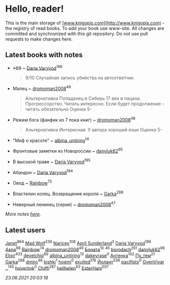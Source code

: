 # Hello, reader!
This is the main storage of [www.knigopis.com](http://www.knigopis.com) - the registry of read books.
To add your book use www-site. All changes are committed and synchronized with this git repository.
Do not use pull requests to make changes here.


## Latest books with notes
* *69 ~ [Daria Varyvod](users/829/829893410524253-facebook)<sup>196</sup>
    > 9/10 Случайная запись убийства на автоответчик.

* Малец ~ [dromoman2008](users/444/44461886-yandex)<sup>49</sup>
    > Альтернативка
    > Попаданец в Сибирь 17 век в пацана. Прогрессорство. Читать интересно. Если будет продолжение - читать обязательно
    > Оценка 5-

* Режим бога (фанфик из 7 пока книг) ~ [dromoman2008](users/444/44461886-yandex)<sup>48</sup>
    > Альтернативка
    > Интересная. У автора хороший язык
    > Оценка 5-

* "Миф о красоте" ~ [albina_untiring](users/257/2579695-vkontakte)<sup>14</sup>

* Фронтовые заметки из Новороссии ~ [danyluk62](users/374/374149854-vkontakte)<sup>95</sup>

* В высокой траве ~ [Daria Varyvod](users/829/829893410524253-facebook)<sup>195</sup>

* Абандон ~ [Daria Varyvod](users/829/829893410524253-facebook)<sup>194</sup>

* Овод ~ [Rainbow](users/109/109787328219839805802-google)<sup>73</sup>

* Властелин колец. Возвращение короля ~ [Garka](users/115/115753719718250012620-google)<sup>288</sup>

* Неверный ленинец (серия) ~ [dromoman2008](users/444/44461886-yandex)<sup>47</sup>


_More notes [here](latest_books_with_notes.md)._


## Latest users
[Janet](users/108/108113656204404967440-google)<sup>864</sup> 
[Mad Wolf](users/947/94738840-vkontakte)<sup>239</sup> 
[Naricev](users/107/107090515204537133928-google)<sup>108</sup> 
[April Sunderland](users/172/172060772-vkontakte)<sup>3</sup> 
[Daria Varyvod](users/829/829893410524253-facebook)<sup>196</sup> 
[4apa](users/117/117392596378069249667-google)<sup>98</sup> 
[Rainbow](users/109/109787328219839805802-google)<sup>74</sup> 
[dromoman2008](users/444/44461886-yandex)<sup>49</sup> 
[Боната](users/132/1326779400711265-facebook)<sup>10</sup> 
[](users/153/1537586159620888-facebook)<sup>46</sup> 
[borodach](users/157/15706320-vkontakte)<sup>261</sup> 
[danyluk62](users/374/374149854-vkontakte)<sup>96</sup> 
[Elixir](users/115/115826717712507836033-google)<sup>433</sup> 
[develchip](users/852/85203415-vkontakte)<sup>69</sup> 
[albina_untiring](users/257/2579695-vkontakte)<sup>13</sup> 
[dakeyrase](users/642/64253628-yandex)<sup>0</sup> 
[Антенка](users/118/118158645037334943900-google)<sup>102</sup> 
[Пу_тем](users/344/3448154788585127-facebook)<sup>21</sup> 
[Garka](users/115/115753719718250012620-google)<sup>288</sup> 
[dmiro](users/571/5714115-vkontakte)<sup>46</sup> 
[kishki](users/106/106256274804767210019-google)<sup>1</sup> 
[hoemi](users/906/906605961-yandex)<sup>0</sup> 
[exulted](users/100/100599204551896265722-google)<sup>176</sup> 
[Йолант](users/104/104690883692185089260-google)<sup>336</sup> 
[pacifistx](users/161/1619498-vkontakte)<sup>0</sup> 
[GvenVivar ..](users/158/158266434925901-facebook)<sup>145</sup> 
[hoverlink](users/118/118958415-vkontakte)<sup>0</sup> 
[Chiffi](users/105/105831994080785626680-google)<sup>287</sup> 
[hellhelen](users/248/248300842-vkontakte)<sup>63</sup> 
[EsterHani](users/305/30558181-vkontakte)<sup>207</sup> 


_23.06.2021 20:03:18_
